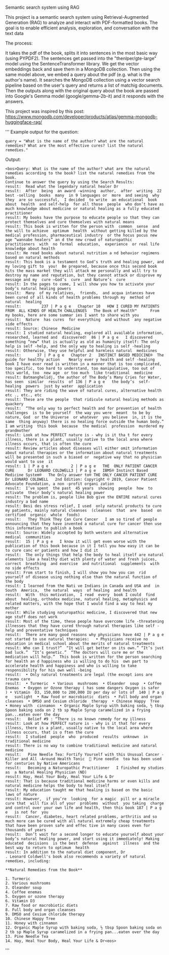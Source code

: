 Semantic search system using RAG

This project is a semantic search system using Retrieval-Augmented Generation (RAG) to analyze and interact with PDF-formatted books. The goal is to enable efficient analysis, exploration, and conversation with the text data 

The process:

It takes the pdf of the book, splits it into sentences in the most basic way (using PYPDF2). The sentences get passed into the "thenlper/gte-large" model using the SentenceTransformer library. We get the vector embeddings back and save them in a MongoDB collection. Then using the same model above, we embed a query about the pdf (e.g. what is the author's name). It searches the MongoDB collection using a vector search pipeline based on the user's query and returns a list of matchig documents. Then the outputs along with the original query about the book are passed into Google's Gemma model (google/gemma-2b-it) and it responds with the answers. 

This project was inspired by this post: https://www.mongodb.com/developer/products/atlas/gemma-mongodb-huggingface-rag/


'''
Example output for the question:

    query = "What is the name of the author? what are the natural remedies? What are the most effective cures? list the natural remedies."

Output:

    <bos>Query: What is the name of the author? what are the natural remedies according to the book? list the natural remedies from the book.
    Continue to answer the query by using the Search Results:
    result:  Read what the legendary natural healer Dr
    result:  After  being  an award -winning  author,  after  writing  22 best -selling  books  many  in 9 languages or  more  and seeing  why they  are so successful,  I decided  to write  an educational  book  about  health  and self-help  for all those  people  who don’t have as much knowledge about medicine or natural healing as a fully educated practitioner
    result: My books have the purpose to educate people so that they can protect themselves and cure themselves with natural means
    result: This book is written for the person with  common  sense  and the will to achieve  optimum  health  without getting killed by the medical profession, pharmaceutical industry  or the hocus pocus new age “wannabe healers” an d the new crowd of naturopathic  practitioners  with  no formal  education,  experience  or real life knowledge about health
    result: He read books about natural nutrition a nd behavior regimens based on natural methods
    result: This book is a testament to God’s truth and healing power, and my loving gift to  you!  Be prepared, because once this second book hits the mass market they will attack me personally and will try to destroy my name and reputation, but they cannot attack or disprove my message and my  cure —God’s  cure  and Nature’s  cure
    result: In the pages to come, I will show you how to activate your body’s natural healing powers
    result:  Many  of my relatives,  friends,  and acqua intances have been cured of all kinds of health problems through my  method of  natural  healing
    result:         237 | P a g e   Chapter 10   HOW I CURED MY PATIENTS FROM  ALL KINDS OF HEALTH CHALLENGES   The Book of Health™      From my books, here are some summar ies I want to share with you
    result:  Nature  has cures  for everything  and without  any negative  side effects
    result: Source: Chinese  Medicine
    result: I studied natural healing, explored all available information, researched, learned and  discovered!  86 | P a g e   I discovered something “new” that is actually as old as humanity itself: The only help is self -help, and the only way to healing is self -healing
    result: Otherwise, they use helpful and harmless natural  medicines
    result:       37 | P a g e   Chapter 2   INSTINCT BASED MEDICINE®  The guide for healthy action    Nearly ever y health and self -healing book I have ever read is written in a manner that is too complicated, too specific, too hard to understand, too manipulative, too out of this world, too  new age  or too much  like traditional  medicine
    result: Batmanghelidj, the author of The Body’s Many Cries for Water, has seen  similar  results  of 136 | P a g e   the body’s  self-healing  powers  just by water  application
    result: They are riding the wave of natural cures, alternative health etc ., etc., etc
    result: These are the people  that ridicule natural healing methods as  quackery
    result:  “The only way to perfect health and for prevention of health challenges  is to be yourself  the way you were  meant  to be by nature, God  or the Universe  or whatever  you believe  in, it is the same  thing anyway) there is no healing force outside the human body.”  I am writing  this book  because  the medical  profession  murdered my grandmother 
    result: Look at how PERFECT nature is - why is it tha t for every illness, there is a plant, usually native to the local area where illness occurs, that is often the cure
    result: Review articles about diseases will either omit information about natural therapies or the information about natural treatments will be presented in such a biased or  negative way that no physician would want to use  it
    result: 1 | P a g e          2 | P a g e   THE  ONLY PATIENT CANCER CURE      Dr LEONARD COLDWELL3 | P a g e   IBMS® Instinct Based Medicine System®   The Only answer to® THE ONLY CANCER PATIENT CURE  Dr LEONARD COLDWELL   2nd Edition: Copyright © 2019, Cancer Patient  Advocate Foundation, a non -profit organi zation
    result:  I’ve spent  the past  45 years  showing  people  how  to activate  their body’s natural healing power
    result: The problem is, people like Bob give the ENTIRE natural cures industry a bad name
    result: Besi des stress relief, I used  only natural products to cure my patients, mainly natural cleanses  (cleanses  that  are  based  on  certified  organic  whole  foods)
    result:   They Think They Can Cure Cancer   I am so tired of people announcing that they have invented a natural cure for cancer then use this information to publish a book
    result: Source: Widely accepted by both western and alternative medical  communities
    result:  15 | P a g e   I know it will get even worse with the publication of this book because in it I tell you how easy it can be to cure canc er patients and how I did it
    result:  The only things that help the body to heal itself are natural elements like a healthy diet with plenty of water and fresh juices, correct  breathing  and exercise  and nutritional  supplements  with  no side effects
    result: From start to finish, I will show you how you can  rid yourself of disease using nothing else than the natural function of the body
    result: I learned from the Nati ve Indians in Canada and USA and  in South  America,  the natural  ways  of healing  and health
    result:  With  this motivation,  I read  every  book I could  find about  healing, orthodox medicine, natural healing, metaphysics and related matters, with the hope that I would find a way to heal my mother
    result: While studying naturopathic medicine, I discovered that new age stuff does not work
    result: Most of the time, these people have overcome life -threatening illnesses that they have cured through natural therapies like self -help and preventative techniques
    result:  There are many good reasons why physicians have 442 | P a g e   not started to use natural therapies:   • Physicians receive no education in medical school about the merits of natural treatments
    result: Who can I trust?”  “It will get better on its own.” “It’s just bad luck.”  “It’s genetic.”  “The doctors will cure me or the medication will help.”  This book is written for the person searching for health an d happiness who is willing to do his  own part to accelerate health and happiness and who is willing to take responsibility for his own well -being
    result:  • Only natural treatments are legal (the except ions are trauma care
    result:  • Turmeric  • Various  mushrooms  • Oleander  soup  • Coffee  Enemas  • Oxygen or Ozone therapy ( has some dangers Oxygen is safer  ) • Vitamin  D3, 150,000 to 200,000 IU per day or lots of  140 | P a g e   sunlight  • Raw food or macrobiotic  diets  • Full body and organ  cleanses  • DMSO and Cesium chloride  therapy  • Chinese Happy  Tree  • Honey with  cinnamon  • Organic Maple Syrup with baking soda, ½ tbsp Spoon baking soda on 2 tb sp Maple Syrup caramelized in a frying pan...eaten over the day
    result:   Belief #9 : “There is no known remedy for my illness 
    result: Look at how PERFECT nature is - why is it that for every illness, there is a plant, usually native to the local area where illness occurs, that is o ften the cure
    result:  I studied  people  who  produced  results  unknown  in traditional medicine
    result: There is no way to combine traditional medicine and natural medicine
    result:   Pine Needle Tea: Fortify Yourself with this Unusual Cancer -Killer and All -Around Health Tonic   Pine needle  tea has been used for centuries by Native Americans
    result:   Becoming a Naturopathic Practitioner   I finished my studies as  a Natural Healing Physician (ND)
    result: Hay, Heal Your Body, Heal Your Life & Dr
    result: That is because traditional medicine harms or even kills and natural medicine helps the body to heal itself
    result: My education taught me that healing is based on the basic  laws of nature
    result: However,  if you’re  looking  for a magic  pill or a miracle  cure that  will fix all of your  problems  without  you taking  charge  and control over your own life and health, then this book 187 | P a g e   is not for  you
    result:  Cancer, diabetes, heart related problems, arthritis and so much more can be cured with all natural extremely cheap treatments that have been proven safe and effec tive in many cases even for thousands of years
    result:  Don’t wait for a second longer to educate yourself about your body’s natural healing power, and start using it immediately! Making  educated  decisions  is the best  defense  against  illness  and the best way to return to optimum  health
    result: In addition to the natural diet component, Dr
    . Leonard Coldwell's book also recommends a variety of natural remedies, including:

    **Natural Remedies from the Book**

    1. Turmeric
    2. Various mushrooms
    3. Oleander soup
    4. Coffee enemas
    5. Oxygen or ozone therapy
    6. Vitamin D3
    7. Raw food or macrobiotic diets
    8. Full body and organ cleanses
    9. DMSO and Cesium chloride therapy
    10. Chinese Happy Tree
    11. Honey with cinnamon
    12. Organic Maple Syrup with baking soda, ½ tbsp Spoon baking soda on 2 tb sp Maple Syrup caramelized in a frying pan...eaten over the day
    13. Pine Needle Tea
    14. Hay, Heal Your Body, Heal Your Life & Dr<eos>


'''
    
